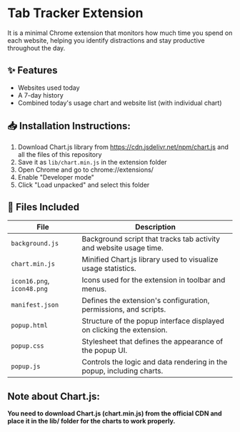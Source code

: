 # Tab Tracker Extension

It is a minimal Chrome extension that monitors how much time you spend on each website, helping you identify distractions and stay productive throughout the day.

## ✨ Features
- Websites used today
- A 7-day history 
- Combined today's usage chart and website list (with individual chart)

## 📥 Installation Instructions:

1. Download Chart.js library from https://cdn.jsdelivr.net/npm/chart.js and all the files of this repository
2. Save it as `lib/chart.min.js` in the extension folder
3. Open Chrome and go to chrome://extensions/
4. Enable "Developer mode"
5. Click "Load unpacked" and select this folder

## 📁 Files Included

| File | Description |
|------|-------------|
| `background.js` | Background script that tracks tab activity and website usage time. |
| `chart.min.js` | Minified Chart.js library used to visualize usage statistics. |
| `icon16.png`, `icon48.png` | Icons used for the extension in toolbar and menus. |
| `manifest.json` | Defines the extension's configuration, permissions, and scripts. |
| `popup.html` | Structure of the popup interface displayed on clicking the extension. |
| `popup.css` | Stylesheet that defines the appearance of the popup UI. |
| `popup.js` | Controls the logic and data rendering in the popup, including charts. |

## Note about Chart.js:
**You need to download Chart.js (chart.min.js) from the official CDN and place it in the lib/ folder for the charts to work properly.**
